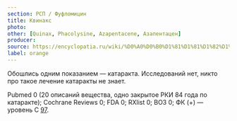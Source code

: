 ```yaml
---
section: РСП / Фуфломицин
title: Квинакс
photo:
other: [Quinax, Phacolysine, Azapentacene, Азапентацен]
producer:
source: https://encyclopatia.ru/wiki/%D0%A0%D0%B0%D1%81%D1%81%D1%82%D1%80%D0%B5%D0%BB%D1%8C%D0%BD%D1%8B%D0%B9_%D1%81%D0%BF%D0%B8%D1%81%D0%BE%D0%BA_%D0%BF%D1%80%D0%B5%D0%BF%D0%B0%D1%80%D0%B0%D1%82%D0%BE%D0%B2
label: orange
---
```


Обошлись одним показанием — катаракта. Исследований нет, никто про такое лечение катаракты не знает.

Pubmed 0 (20 описаний вещества, одно закрытое РКИ 84 года по катаракте); Cochrane Reviews 0; FDA 0; RXlist 0; ВОЗ 0; ФК (+) — уровень C [97](http://www.rspor.ru/db_preparats_2010/azapentazen.pdf).
